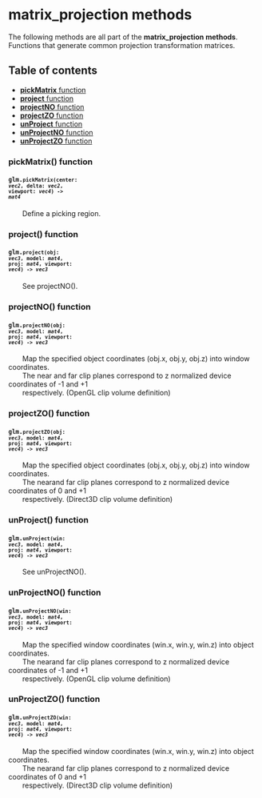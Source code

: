 [//]: # (generated using SlashBack 0.2.0)

  
# matrix\_projection methods  
The following methods are all part of the **matrix\_projection methods**\.  
Functions that generate common projection transformation matrices\.  
## Table of contents  
  
* [**pickMatrix** function](#pickmatrix-function)  
* [**project** function](#project-function)  
* [**projectNO** function](#projectno-function)  
* [**projectZO** function](#projectzo-function)  
* [**unProject** function](#unproject-function)  
* [**unProjectNO** function](#unprojectno-function)  
* [**unProjectZO** function](#unprojectzo-function)  
  
### pickMatrix\(\) function  
#### <code>glm.<code>**pickMatrix**(**center**: *vec2*, **delta**: *vec2*, **viewport**: *vec4*) -\> *mat4*</code></code>  
&emsp;&emsp;Define a picking region\.  
  
### project\(\) function  
#### <code>glm.<code>**project**(**obj**: *vec3*, **model**: *mat4*, **proj**: *mat4*, **viewport**: *vec4*) -\> *vec3*</code></code>  
&emsp;&emsp;See projectNO\(\)\.  
  
### projectNO\(\) function  
#### <code>glm.<code>**projectNO**(**obj**: *vec3*, **model**: *mat4*, **proj**: *mat4*, **viewport**: *vec4*) -\> *vec3*</code></code>  
&emsp;&emsp;Map the specified object coordinates \(obj\.x, obj\.y, obj\.z\) into window coordinates\.  
&emsp;&emsp;The near and far clip planes correspond to z normalized device coordinates of \-1 and \+1  
&emsp;&emsp;respectively\. \(OpenGL clip volume definition\)  
  
### projectZO\(\) function  
#### <code>glm.<code>**projectZO**(**obj**: *vec3*, **model**: *mat4*, **proj**: *mat4*, **viewport**: *vec4*) -\> *vec3*</code></code>  
&emsp;&emsp;Map the specified object coordinates \(obj\.x, obj\.y, obj\.z\) into window coordinates\.  
&emsp;&emsp;The nearand far clip planes correspond to z normalized device coordinates of 0 and \+1  
&emsp;&emsp;respectively\. \(Direct3D clip volume definition\)  
  
### unProject\(\) function  
#### <code>glm.<code>**unProject**(**win**: *vec3*, **model**: *mat4*, **proj**: *mat4*, **viewport**: *vec4*) -\> *vec3*</code></code>  
&emsp;&emsp;See unProjectNO\(\)\.  
  
### unProjectNO\(\) function  
#### <code>glm.<code>**unProjectNO**(**win**: *vec3*, **model**: *mat4*, **proj**: *mat4*, **viewport**: *vec4*) -\> *vec3*</code></code>  
&emsp;&emsp;Map the specified window coordinates \(win\.x, win\.y, win\.z\) into object coordinates\.  
&emsp;&emsp;The nearand far clip planes correspond to z normalized device coordinates of \-1 and \+1  
&emsp;&emsp;respectively\. \(OpenGL clip volume definition\)  
  
### unProjectZO\(\) function  
#### <code>glm.<code>**unProjectZO**(**win**: *vec3*, **model**: *mat4*, **proj**: *mat4*, **viewport**: *vec4*) -\> *vec3*</code></code>  
&emsp;&emsp;Map the specified window coordinates \(win\.x, win\.y, win\.z\) into object coordinates\.  
&emsp;&emsp;The nearand far clip planes correspond to z normalized device coordinates of 0 and \+1  
&emsp;&emsp;respectively\. \(Direct3D clip volume definition\)  
  
